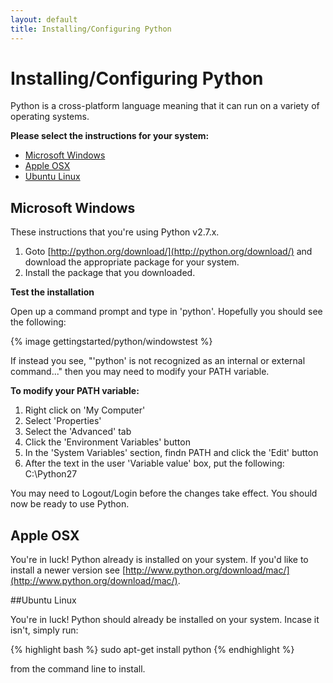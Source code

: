 ```yaml
---
layout: default
title: Installing/Configuring Python
---
```


# Installing/Configuring Python

Python is a cross-platform language meaning that it can run on a variety of operating systems.

**Please select the instructions for your system:**

* [Microsoft Windows](#windows-install)
* [Apple OSX](#osx-install)
* [Ubuntu Linux](#ubuntu-install)

<a name="windows-install"></a>
## Microsoft Windows

These instructions that you're using Python v2.7.x.

1. Goto [http://python.org/download/](http://python.org/download/) and download the appropriate package for your system.
2. Install the package that you downloaded.

**Test the installation**

Open up a command prompt and type in 'python'.  Hopefully you should see the following:

{% image gettingstarted/python/windowstest %}

If instead you see, "'python' is not recognized as an internal or external command..." then you may need to modify your PATH variable.

**To modify your PATH variable:**

1. Right click on 'My Computer'
2. Select 'Properties'
3. Select the 'Advanced' tab
4. Click the 'Environment Variables' button
5. In the 'System Variables' section, findn PATH and click the 'Edit' button
6. After the text in the user 'Variable value' box, put the following: C:\Python27

You may need to Logout/Login before the changes take effect.  You should now be ready to use Python.

<a name="osx-install"></a>
##  Apple OSX

You're in luck!  Python already is installed on your system.  If you'd like to install a newer version see [http://www.python.org/download/mac/](http://www.python.org/download/mac/).

<a name="ubuntu-install"></a>
##Ubuntu Linux

You're in luck!  Python should already be installed on your system.  Incase it isn't, simply run:

{% highlight bash %}
sudo apt-get install python
{% endhighlight %}

from the command line to install.
